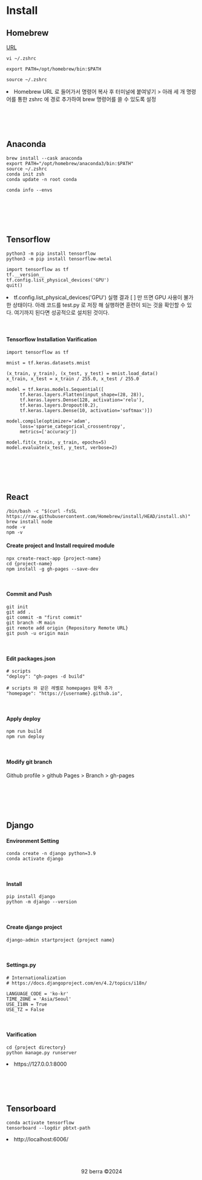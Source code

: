 # Install

## Homebrew

<a href='https://brew.sh/ko/'>URL</a>

```
vi ~/.zshrc
```

```
export PATH=/opt/homebrew/bin:$PATH
```

```
source ~/.zshrc
```

<li>Homebrew URL 로 들어가서 명령어 복사 후 터미널에 붙여넣기 > 아래 세 개 명령어를 통한 zshrc 에 경로 추가하여 brew 명령어를 쓸 수 있도록 설정</li>

<br/>
<br/>
<br/>
<br/>

## Anaconda 

```
brew install --cask anaconda
export PATH="/opt/homebrew/anaconda3/bin:$PATH"
source ~/.zshrc
conda init zsh
conda update -n root conda
```

```
conda info --envs
```

<br/>
<br/>
<br/>
<br/>

## Tensorflow 

```
python3 -m pip install tensorflow
python3 -m pip install tensorflow-metal
```

```
import tensorflow as tf
tf.__version__
tf.config.list_physical_devices('GPU')
quit()
```

<li>tf.config.list_physical_devices('GPU') 실행 결과 [ ] 만 뜨면 GPU 사용이 불가한 상태이다. 아래 코드를 test.py 로 저장 해 실행하면 훈련이 되는 것을 확인할 수 있다. 여기까지 된다면 성공적으로 설치된 것이다. </li>

<br/>
<br/>

#### Tensorflow Installation Varification

```
import tensorflow as tf

mnist = tf.keras.datasets.mnist

(x_train, y_train), (x_test, y_test) = mnist.load_data()
x_train, x_test = x_train / 255.0, x_test / 255.0

model = tf.keras.models.Sequential([
     tf.keras.layers.Flatten(input_shape=(28, 28)),
     tf.keras.layers.Dense(128, activation='relu'),
     tf.keras.layers.Dropout(0.2),
     tf.keras.layers.Dense(10, activation='softmax')])

model.compile(optimizer='adam',
     loss='sparse_categorical_crossentropy',
     metrics=['accuracy'])

model.fit(x_train, y_train, epochs=5)
model.evaluate(x_test, y_test, verbose=2)
```

<br/>
<br/>
<br/>
<br/>

## React

```
/bin/bash -c "$(curl -fsSL https://raw.githubusercontent.com/Homebrew/install/HEAD/install.sh)"
brew install node
node -v
npm -v
```

#### Create project and Install required module

```
npx create-react-app {project-name}
cd {project-name}
npm install -g gh-pages --save-dev
```

<br/>

#### Commit and Push

```
git init 
git add .
git commit -m "first commit"
git branch -M main
git remote add origin {Repository Remote URL} 
git push -u origin main
```

<br/>

#### Edit packages.json

```
# scripts
"deploy": "gh-pages -d build"
```

```
# scripts 와 같은 레벨로 homepages 항목 추가
"homepage": "https://{username}.github.io",
```

<br/>

#### Apply deploy

```
npm run build
npm run deploy
```

<br/>

#### Modify git branch

Github profile > github Pages > Branch > gh-pages

<br/>
<br/>
<br/>
<br/>

## Django
#### Environment Setting

```
conda create -n django python=3.9
conda activate django
```

<br/>

#### Install

```
pip install django
python -m django --version
```

<br/>

#### Create django project

```
django-admin startproject {project name}
```

<br/>

#### Settings.py

```
# Internationalization
# https://docs.djangoproject.com/en/4.2/topics/i18n/

LANGUAGE_CODE = 'ko-kr'
TIME_ZONE = 'Asia/Seoul'
USE_I18N = True
USE_TZ = False
```

<br/>

#### Varification

```
cd {project directory}
python manage.py runserver
```

<li>https://127.0.0.1:8000</li>

<br/>
<br/>
<br/>
<br/>

## Tensorboard

```
conda activate tensorflow
tensorboard --logdir pbtxt-path
```
<li>http://localhost:6006/</li>

<br/>
<br/>
<br/>
<br/>

<div align='center'>
92 berra ©2024
</div>